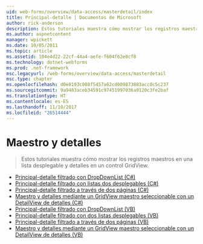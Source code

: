 ```yaml
---
uid: web-forms/overview/data-access/masterdetail/index
title: Principal-detalle | Documentos de Microsoft
author: rick-anderson
description: Estos tutoriales muestra cómo mostrar los registros maestros en una lista desplegable y detalles en un control GridView.
ms.author: aspnetcontent
manager: wpickett
ms.date: 10/05/2011
ms.topic: article
ms.assetid: 104e4d22-22cf-44a4-aefe-f604f62e0cf8
ms.technology: dotnet-webforms
ms.prod: .net-framework
msc.legacyurl: /web-forms/overview/data-access/masterdetail
msc.type: chapter
ms.openlocfilehash: d0e8193c008f5457a62cd009873883acc0c5c237
ms.sourcegitcommit: 9a9483aceb34591c97451997036a9120c3fe2baf
ms.translationtype: HT
ms.contentlocale: es-ES
ms.lasthandoff: 11/10/2017
ms.locfileid: "26514444"
---
```

<a name="masterdetail"></a>Maestro y detalles
====================
> Estos tutoriales muestra cómo mostrar los registros maestros en una lista desplegable y detalles en un control GridView.


- [Principal-detalle filtrado con DropDownList (C#)](master-detail-filtering-with-a-dropdownlist-cs.md)
- [Principal-detalle filtrado con listas dos desplegables (C#)](master-detail-filtering-with-two-dropdownlists-cs.md)
- [Principal-detalle filtrado a través de dos páginas (C#)](master-detail-filtering-across-two-pages-cs.md)
- [Maestro y detalles mediante un GridView maestro seleccionable con un DetailView de detalles (C#)](master-detail-using-a-selectable-master-gridview-with-a-details-detailview-cs.md)
- [Principal-detalle filtrado con DropDownList (VB)](master-detail-filtering-with-a-dropdownlist-vb.md)
- [Principal-detalle filtrado con dos listas desplegables (VB)](master-detail-filtering-with-two-dropdownlists-vb.md)
- [Principal-detalle filtrado a través de dos páginas (VB)](master-detail-filtering-across-two-pages-vb.md)
- [Maestro y detalles mediante un GridView maestro seleccionable con un DetailView de detalles (VB)](master-detail-using-a-selectable-master-gridview-with-a-details-detailview-vb.md)
